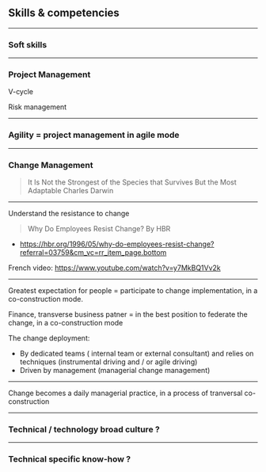 ## Skills & competencies

----

### Soft skills

----

### Project Management

V-cycle

Risk management

----

### Agility = project management in agile mode


----

### Change Management

> It Is Not the Strongest of the Species that Survives But the Most Adaptable
Charles Darwin

----

Understand the resistance to change

> Why Do Employees Resist Change? By HBR  
- https://hbr.org/1996/05/why-do-employees-resist-change?referral=03759&cm_vc=rr_item_page.bottom

French video: https://www.youtube.com/watch?v=y7MkBQ1Vv2k

----

Greatest expectation for people = participate to change implementation, in a co-construction mode.  

Finance, transverse business patner = in the best position to federate the change, in a co-construction mode

The change deployment: 
- By dedicated teams ( internal team or external consultant) and relies on techniques (instrumental driving and / or agile driving)
- Driven by management (managerial change management)

----

Change becomes a daily managerial practice, in a process of tranversal co-construction

----


### Technical / technology  broad culture ?

----

### Technical specific know-how ?




